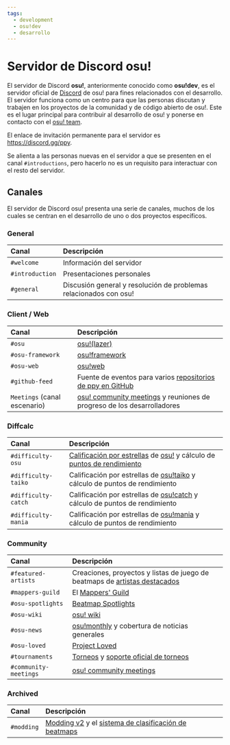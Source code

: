 ```yaml
---
tags:
  - development
  - osu!dev
  - desarrollo
---
```


# Servidor de Discord osu!

El servidor de Discord **osu!**, anteriormente conocido como **osu!dev**, es el servidor oficial de [Discord](https://discord.com/) de osu! para fines relacionados con el desarrollo. El servidor funciona como un centro para que las personas discutan y trabajen en los proyectos de la comunidad y de código abierto de osu!. Este es el lugar principal para contribuir al desarrollo de osu! y ponerse en contacto con el [osu! team](/wiki/People/osu!_team).

El enlace de invitación permanente para el servidor es <https://discord.gg/ppy>.

Se alienta a las personas nuevas en el servidor a que se presenten en el canal `#introductions`, pero hacerlo no es un requisito para interactuar con el resto del servidor.

## Canales

El servidor de Discord osu! presenta una serie de canales, muchos de los cuales se centran en el desarrollo de uno o dos proyectos específicos.

### General

| Canal | Descripción |
| :-- | :-- |
| `#welcome` | Información del servidor |
| `#introduction` | Presentaciones personales |
| `#general` | Discusión general y resolución de problemas relacionados con osu! |

### Client / Web

| Canal | Descripción |
| :-- | :-- |
| `#osu` | [osu!(lazer)](/wiki/Client/Release_stream/Lazer) |
| `#osu-framework` | [osu!framework](https://github.com/ppy/osu-framework) |
| `#osu-web` | [osu!web](https://github.com/ppy/osu-web) |
| `#github-feed` | Fuente de eventos para varios [repositorios de ppy en GitHub](https://github.com/ppy) |
| `Meetings` (canal escenario) | [osu! community meetings](/wiki/Community/osu!_community_meetings) y reuniones de progreso de los desarrolladores |

### Diffcalc

| Canal | Descripción |
| :-- | :-- |
| `#difficulty-osu` | [Calificación por estrellas](/wiki/Beatmap/Star_rating) de [osu!](/wiki/Game_mode/osu!) y  cálculo de [puntos de rendimiento](/wiki/Performance_points) |
| `#difficulty-taiko` | Calificación por estrellas de [osu!taiko](/wiki/Game_mode/osu!taiko) y cálculo de puntos de rendimiento |
| `#difficulty-catch` | Calificación por estrellas de [osu!catch](/wiki/Game_mode/osu!catch) y cálculo de puntos de rendimiento |
| `#difficulty-mania` | Calificación por estrellas de [osu!mania](/wiki/Game_mode/osu!mania) y cálculo de puntos de rendimiento |

### Community

| Canal | Descripción |
| :-- | :-- |
| `#featured-artists` | Creaciones, proyectos y listas de juego de beatmaps de [artistas destacados](/wiki/People/Featured_Artists) |
| `#mappers-guild` | El [Mappers' Guild](/wiki/Community/Mappers_Guild) |
| `#osu-spotlights` | [Beatmap Spotlights](/wiki/Beatmap_Spotlights) |
| `#osu-wiki` | [osu! wiki](/wiki/osu!_wiki) |
| `#osu-news` | [osu!monthly](/wiki/Community/osu!monthly) y cobertura de noticias generales |
| `#osu-loved` | [Project Loved](/wiki/Community/Project_Loved) |
| `#tournaments` | [Torneos](/wiki/Tournaments) y [soporte oficial de torneos](/wiki/Tournaments/Official_support) |
| `#community-meetings` | [osu! community meetings](/wiki/Community/osu!_community_meetings) |

### Archived

| Canal | Descripción |
| :-- | :-- |
| `#modding` | [Modding v2](/wiki/Beatmap_discussion) y el [sistema de clasificación de beatmaps](/wiki/Beatmap_ranking_procedure) |
